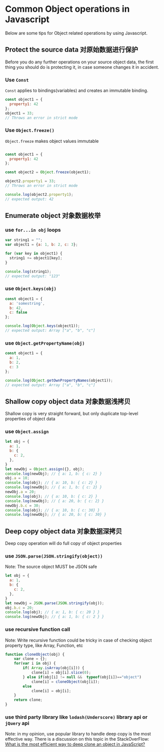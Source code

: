 # Common Object operations in Javascript

Below are some tips for Object related operations by using Javascript.

## Protect the source data 对原始数据进行保护

Before you do any further operations on your source object data, the first thing you should do is protecting it, in case someone changes it in accident.

### Use `Const`

`Const` applies to bindings(variables) and creates an immutable binding.

```javascript
const object1 = {
  property1: 42
};
object1 = 33;
// Throws an error in strict mode
```

### Use `Object.freeze()`

`Object.freeze` makes object values immutable

```javascript

const object1 = {
  property1: 42
};

const object2 = Object.freeze(object1);

object2.property1 = 33;
// Throws an error in strict mode

console.log(object2.property1);
// expected output: 42
```

## Enumerate object 对象数据枚举

### use `for...in obj` loops

```javascript
var string1 = "";
var object1 = {a: 1, b: 2, c: 3};

for (var key in object1) {
  string1 += object1[key];
}

console.log(string1);
// expected output: "123"
```

### use `Object.keys(obj)`

```javascript
const object1 = {
  a: 'somestring',
  b: 42,
  c: false
};

console.log(Object.keys(object1));
// expected output: Array ["a", "b", "c"]
```

### use `Object.getPropertyName(obj)`

```javascript
const object1 = {
  a: 1,
  b: 2,
  c: 3
};

console.log(Object.getOwnPropertyNames(object1));
// expected output: Array ["a", "b", "c"]
```

## Shallow copy object data 对象数据浅拷贝

Shallow copy is very straight forward, but only duplicate top-level properties of object data

### use `Object.assign`

```javascript
let obj = {
  a: 1,
  b: {
    c: 2,
  },
}
let newObj = Object.assign({}, obj);
console.log(newObj); // { a: 1, b: { c: 2} }
obj.a = 10;
console.log(obj); // { a: 10, b: { c: 2} }
console.log(newObj); // { a: 1, b: { c: 2} }
newObj.a = 20;
console.log(obj); // { a: 10, b: { c: 2} }
console.log(newObj); // { a: 20, b: { c: 2} }
newObj.b.c = 30;
console.log(obj); // { a: 10, b: { c: 30} }
console.log(newObj); // { a: 20, b: { c: 30} }
```

## Deep copy object data 对象数据深拷贝

Deep copy operation will do full copy of object properties

### use `JSON.parse(JSON.stringify(object))`

Note: The source object MUST be JSON safe

```javascript
let obj = { 
  a: 1,
  b: { 
    c: 2,
  },
}
let newObj = JSON.parse(JSON.stringify(obj));
obj.b.c = 20;
console.log(obj); // { a: 1, b: { c: 20 } }
console.log(newObj); // { a: 1, b: { c: 2 } }
```

### use recursive function call

Note: Write recursive function could be tricky in case of checking object property type, like Array, Function, etc

```javascript
function cloneObject(obj) {
    var clone = {};
    for(var i in obj) {
        if( Array.isArray(obj[i])) {
            clone[i] = obj[i].slice(0);
        } else if(obj[i] != null &&  typeof(obj[i])=="object")
            clone[i] = cloneObject(obj[i]);
        else
            clone[i] = obj[i];
    }
    return clone;
}
```

### use third party library like `lodash(Underscore)` library api or `jQuery` api

Note: in my opinion, use popular library to handle deep copy is the most effective way. There is a discussion on this topic in the StackOverFlow: [What is the most efficient way to deep clone an object in JavaScript?
](https://stackoverflow.com/questions/122102/what-is-the-most-efficient-way-to-deep-clone-an-object-in-javascript)
